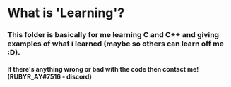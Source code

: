 <h1>What is 'Learning'?</h1>
<h3>This folder is basically for me learning C and C++ and giving examples of what i learned (maybe so others can learn off me :D).</h3>
<h4>If there's anything wrong or bad with the code then contact me! (RUBYR_AY#7516 - discord)</h4>
